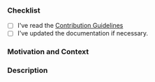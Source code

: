 <!-- Thanks for contributing to _fastlane_! Before you submit your pull request, please make sure to check the following boxes by putting an x in the [ ] (don't: [x ], [ x], do: [x]) -->

### Checklist
- [ ] I've read the [Contribution Guidelines](https://github.com/dgyesbreghs/pilot/blob/master/CONTRIBUTING.md)
- [ ] I've updated the documentation if necessary.

### Motivation and Context
<!-- Why is this change required? What problem does it solve? -->
<!-- If it fixes an open issue, please link to the issue here. -->
<!-- Please describe in detail how you tested your changes. -->

### Description
<!-- Describe your changes in detail -->
